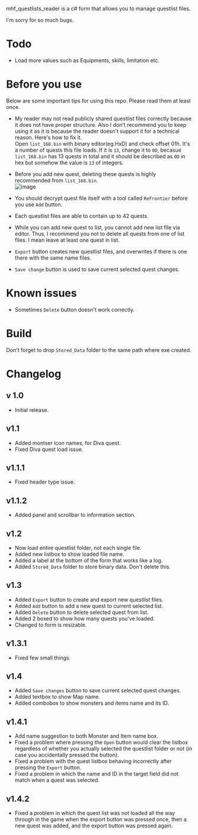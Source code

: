 mhf_questlists_reader is a c# form that allows you to manage questlist files.  

I'm sorry for so much bugs.

# Todo
- Load more values such as Equipments, skills, limitation etc.

# Before you use
Below are some important tips for using this repo. Please read them at least once.  
- My reader may not read publicly shared questlist files correctly because it does not have proper structure. Also I don't recommend you to keep using it as it is because the reader doesn't support it for a technical reason. Here's how to fix it.   
Open `list_168.bin` with binary editor(eg.HxD) and check offset 01h. It's a number of quests this file loads. If it is `13`, change it to `0D`, becasue `list_168.bin` has 13 quests in total and it should be described as `0D` in hex but somehow the value is `13` of integers.

- Before you add new quest, deleting these quests is highly recommended from `list_168.bin`.  
![image](https://user-images.githubusercontent.com/89909040/161503024-52d490b4-1a5c-4ead-a501-85fad5a7457d.png)


- You should decrypt quest file itself with a tool called `ReFrontier` before you use `Add` button.
- Each questlist files are able to contain up to 42 quests.
- While you can add new quest to list, you cannot add new list file via editor. Thus, I recommend you not to delete all quests from one of list files. I mean leave at least one quest in list.  
- `Export` button creates new questlist files, and overwrites if there is one there with the same name files.  
- `Save change` button is used to save current selected quest changes.  

# Known issues
- Sometimes `Delete` button doesn't work correctly.

# Build
Don't forget to drop `Stored_Data` folder to the same path where exe created.

# Changelog

## v 1.0
- Initial release.

## v1.1
- Added montser icon names, for Diva quest.  
- Fixed Diva quest load issue.

## v1.1.1
- Fixed header type issue.

## v1.1.2
- Added panel and scrollbar to information section.

## v1.2
- Now load entire questlist folder, not each single file.  
- Added new listbox to show loaded file name.  
- Added a label at the bottom of the form that works like a log.  
- Added `Stored_Data` folder to store binary data. Don't delete this.

## v1.3
- Added `Export` button to create and export new questlist files.  
- Added `Add` button to add a new quest to current selected list.  
- Added `Delete` button to delete selected quest from list.  
- Added 2 boxed to show how many quests you've loaded.  
- Changed to form is resizable.

## v1.3.1
- Fixed few small things.

## v1.4
- Added `Save changes` button to save current selected quest changes.  
- Added textbox to show Map name.  
- Added combobox to show monsters and items name and its ID.  

## v1.4.1
- Add name suggestion to both Monster and Item name box.
- Fixed a problem where pressing the `Open` button would clear the listbox regardless of whether you actually selected the questlist folder or not (in case you accidentally pressed the button).
- Fixed a problem with the quest listbox behaving incorrectly after pressing the `Export` button.
- Fixed a problem in which the name and ID in the target field did not match when a quest was selected.

## v1.4.2
- Fixed a problem in which the quest list was not loaded all the way through in the game when the export button was pressed once, then a new quest was added, and the export button was pressed again.
